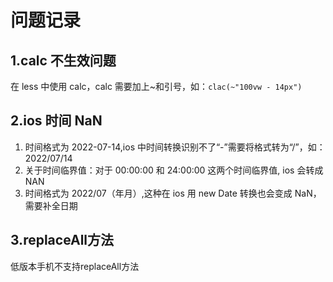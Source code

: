 # 问题记录

## 1.calc 不生效问题

在 less 中使用 calc，calc 需要加上~和引号，如：`clac(~"100vw - 14px")`

## 2.ios 时间 NaN

1. 时间格式为 2022-07-14,ios 中时间转换识别不了“-”需要将格式转为“/”，如：2022/07/14
2. 关于时间临界值：对于 00:00:00 和 24:00:00 这两个时间临界值, ios 会转成 NAN
3. 时间格式为 2022/07（年月）,这种在 ios 用 new Date 转换也会变成 NaN，需要补全日期

## 3.replaceAll方法

低版本手机不支持replaceAll方法
